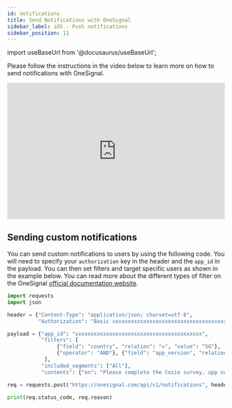 ```yaml
---
id: notifications
title: Send Notifications with OneSignal
sidebar_label: iOS - Push notifications
sidebar_position: 11
---
```


import useBaseUrl from '@docusaurus/useBaseUrl';

Please follow the instructions in the video below to learn more on how to send notifications with OneSignal.

<iframe width="100%" height="315" src="https://www.youtube.com/embed/KgJbdKgmtsQ" frameborder="0" allow="accelerometer; autoplay; clipboard-write; encrypted-media; gyroscope; picture-in-picture" allowFullScreen></iframe>

## Sending custom notifications

You can send custom notifications to users by using the following code. You will need to specify your `authorization` key in the header and the `app_id` in the payload. You can then set filters and target specific users as shown in the example below. You can read more about the different types of filter on the OneSignal [official documentation website](https://documentation.onesignal.com/reference/create-notification#example-code---create-notification).

```python
import requests
import json

header = {"Content-Type": "application/json; charset=utf-8",
          "Authorization": "Basic xxxxxxxxxxxxxxxxxxxxxxxxxxxxxxxxxxxxxxxxx"}

payload = {"app_id": "xxxxxxxxxxxxxxxxxxxxxxxxxxxxxxxxxxxxxxxxx",
           "filters": [
                {"field": "country", "relation": "=", "value": "SG"},
                {"operator": "AND"}, {"field": "app_version", "relation": "=", "value": "15"}
            ],
           "included_segments": ["All"],
           "contents": {"en": "Please complete the Cozie survey, app version 15."}}

req = requests.post("https://onesignal.com/api/v1/notifications", headers=header, data=json.dumps(payload))

print(req.status_code, req.reason)
```